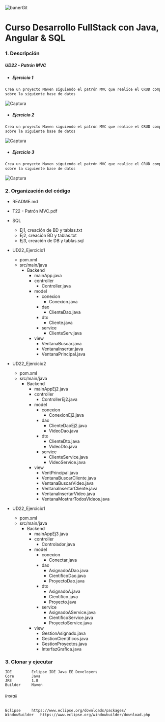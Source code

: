   
![banerGit](https://user-images.githubusercontent.com/22893383/107159880-121e0b80-6993-11eb-92e3-1efd1d8f4dba.PNG)

# Curso Desarrollo FullStack con Java, Angular & SQL

### 1. Descripción

##### UD22 - Patrón MVC
 - ##### Ejercicio 1
```java
Crea un proyecto Maven siguiendo el patrón MVC que realice el CRUD completo
sobre la siguiente base de datos
```
![Captura](https://user-images.githubusercontent.com/22893383/111039766-05785180-8430-11eb-9178-2a7490d96fd2.PNG)

- ##### Ejercicio 2
```java
Crea un proyecto Maven siguiendo el patrón MVC que realice el CRUD completo
sobre la siguiente base de datos
```
![Captura](https://user-images.githubusercontent.com/22893383/111039773-1628c780-8430-11eb-85e2-377bc31fef59.PNG)


 - ##### Ejercicio 3
```java
Crea un proyecto Maven siguiendo el patrón MVC que realice el CRUD completo
sobre la siguiente base de datos
```
![Captura](https://user-images.githubusercontent.com/22893383/111039784-22148980-8430-11eb-9b41-b005e0f7ebd5.PNG)


### 2. Organización del código
- README.md
- T22 - Patrón MVC.pdf
- SQL
  - Ej1, creación de BD y tablas.txt
  - Ej2, creación BD y tablas.txt
  - Ej3, creación de DB y tablas.sql
- UD22_Ejercicio1
  - pom.xml
  - src/main/java
    - Backend
      - mainApp.java
      - controller
        - Controller.java
      - model
        - conexion
          - Conexion.java
        - dao
          - ClienteDao.java
        - dto
          - Cliente.java
        - service
          - ClienteServ.java
      - view
        - VentanaBuscar.java
        - VentanaInsertar.java
        - VentanaPrincipal.java
- UD22_Ejercicio2
  - pom.xml
  - src/main/java
    - Backend
      - mainAppEj2.java
      - controller
        - ControllerEj2.java
      - model
        - conexion
          - ConexionEj2.java
        - dao
          - ClienteDaoEj2.java
          - VideoDao.java
        - dto
          - ClienteDto.java
          - VideoDto.java
        - service
          - ClienteService.java
          - VideoService.java
      - view
        - VentPrincipal.java
        - VentanaBuscarCliente.java
        - VentanaBuscarVideo.java
        - VentanaInsertarCliente.java
        - VentanaInsertarVideo.java
        - VentanaMostrarTodosVideos.java

- UD22_Ejercicio1
  - pom.xml
  - src/main/java
    - Backend
      - mainAppEj3.java
      - controller
        - Controlador.java
      - model
        - conexion
          - Conectar.java
        - dao
          - AsignadoADao.java
          - CientificoDao.java
          - ProyectoDao.java
        - dto
          - AsignadoA.java
          - Cientifico.java
          - Proyecto.java
        - service
          - AsignadoAService.java
          - CientificoService.java
          - ProyectoService.java
      - view
        - GestionAsignado.java
        - GestionCientificos.java
        - GestionProyectos.java
        - InterfazGrafica.java

### 3. Clonar y ejecutar

```
IDE         Eclipse IDE Java EE Developers
Core        Java            
JRE         1.8
Builder 	Maven
```

###### Install
```
Eclipse    	https://www.eclipse.org/downloads/packages/
WindowBuilder 	https://www.eclipse.org/windowbuilder/download.php
```
